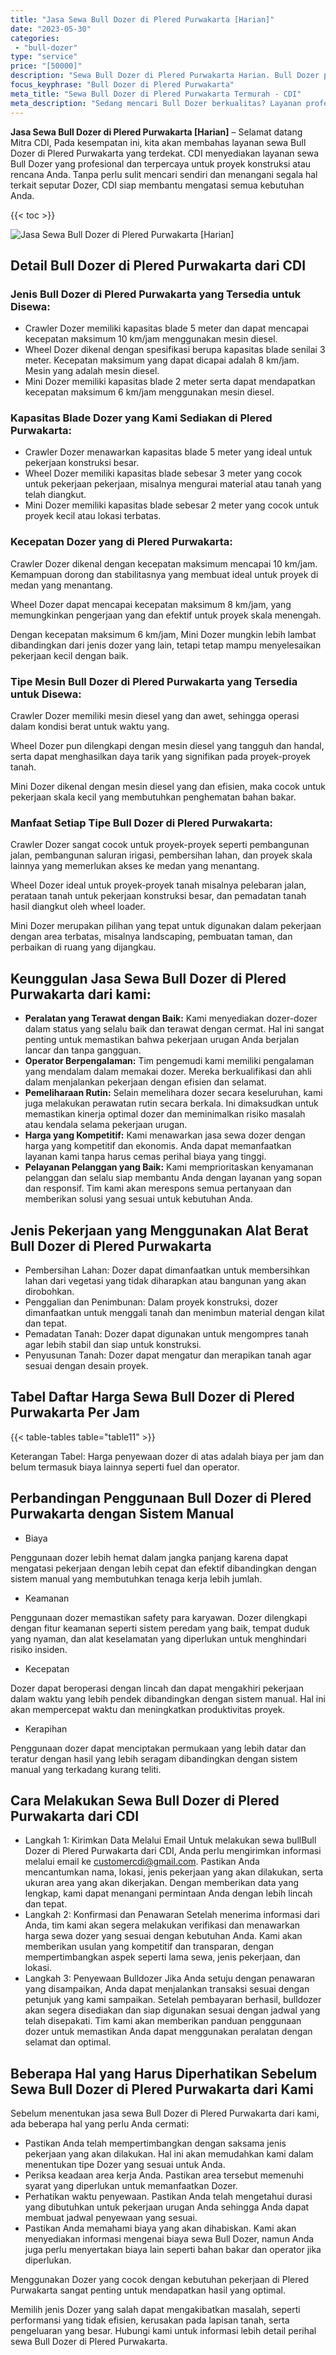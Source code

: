 ```yaml
---
title: "Jasa Sewa Bull Dozer di Plered Purwakarta [Harian]"
date: "2023-05-30"
categories:
 - "bull-dozer"
type: "service"
price: "[50000]"
description: "Sewa Bull Dozer di Plered Purwakarta Harian. Bull Dozer profesional untuk kebutuhan proyek konstruksi dengan performa maksimal. Segera konsultasikan kebutuhan Anda."
focus_keyphrase: "Bull Dozer di Plered Purwakarta"
meta_title: "Sewa Bull Dozer di Plered Purwakarta Termurah - CDI"
meta_description: "Sedang mencari Bull Dozer berkualitas? Layanan profesional kami siap melayani dengan harga kompetitif. Segera hubungi kami."
---
```


**Jasa Sewa Bull Dozer di Plered Purwakarta [Harian]** – Selamat datang Mitra CDI, Pada kesempatan ini, kita akan membahas layanan sewa Bull Dozer di Plered Purwakarta yang terdekat. CDI menyediakan layanan sewa Bull Dozer yang profesional dan terpercaya untuk proyek konstruksi atau rencana Anda. Tanpa perlu sulit mencari sendiri dan menangani segala hal terkait seputar Dozer, CDI siap membantu mengatasi semua kebutuhan Anda.

{{< toc >}}

![Jasa Sewa Bull Dozer di Plered Purwakarta [Harian]](/images/bull-dozer/bull-dozer-19.jpg)

## Detail Bull Dozer di Plered Purwakarta dari CDI

### Jenis Bull Dozer di Plered Purwakarta yang Tersedia untuk Disewa:

*   Crawler Dozer memiliki kapasitas blade 5 meter dan dapat mencapai kecepatan maksimum 10 km/jam menggunakan mesin diesel.
*   Wheel Dozer dikenal dengan spesifikasi berupa kapasitas blade senilai 3 meter. Kecepatan maksimum yang dapat dicapai adalah 8 km/jam. Mesin yang adalah mesin diesel.
*   Mini Dozer memiliki kapasitas blade 2 meter serta dapat mendapatkan kecepatan maksimum 6 km/jam menggunakan mesin diesel.

### Kapasitas Blade Dozer yang Kami Sediakan di Plered Purwakarta:

*   Crawler Dozer menawarkan kapasitas blade 5 meter yang ideal untuk pekerjaan konstruksi besar.
*   Wheel Dozer memiliki kapasitas blade sebesar 3 meter yang cocok untuk pekerjaan pekerjaan, misalnya mengurai material atau tanah yang telah diangkut.
*   Mini Dozer memiliki kapasitas blade sebesar 2 meter yang cocok untuk proyek kecil atau lokasi terbatas.

### Kecepatan Dozer yang di Plered Purwakarta:

Crawler Dozer dikenal dengan kecepatan maksimum mencapai 10 km/jam. Kemampuan dorong dan stabilitasnya yang membuat ideal untuk proyek di medan yang menantang.

Wheel Dozer dapat mencapai kecepatan maksimum 8 km/jam, yang memungkinkan pengerjaan yang dan efektif untuk proyek skala menengah.

Dengan kecepatan maksimum 6 km/jam, Mini Dozer mungkin lebih lambat dibandingkan dari jenis dozer yang lain, tetapi tetap mampu menyelesaikan pekerjaan kecil dengan baik.

### Tipe Mesin Bull Dozer di Plered Purwakarta yang Tersedia untuk Disewa:

Crawler Dozer memiliki mesin diesel yang dan awet, sehingga operasi dalam kondisi berat untuk waktu yang.

Wheel Dozer pun dilengkapi dengan mesin diesel yang tangguh dan handal, serta dapat menghasilkan daya tarik yang signifikan pada proyek-proyek tanah.

Mini Dozer dikenal dengan mesin diesel yang dan efisien, maka cocok untuk pekerjaan skala kecil yang membutuhkan penghematan bahan bakar.

### Manfaat Setiap Tipe Bull Dozer di Plered Purwakarta:

Crawler Dozer sangat cocok untuk proyek-proyek seperti pembangunan jalan, pembangunan saluran irigasi, pembersihan lahan, dan proyek skala lainnya yang memerlukan akses ke medan yang menantang.

Wheel Dozer ideal untuk proyek-proyek tanah misalnya pelebaran jalan, perataan tanah untuk pekerjaan konstruksi besar, dan pemadatan tanah hasil diangkut oleh wheel loader.

Mini Dozer merupakan pilihan yang tepat untuk digunakan dalam pekerjaan dengan area terbatas, misalnya landscaping, pembuatan taman, dan perbaikan di ruang yang dijangkau.

## Keunggulan Jasa Sewa Bull Dozer di Plered Purwakarta dari kami:

*   **Peralatan yang Terawat dengan Baik:** Kami menyediakan dozer-dozer dalam status yang selalu baik dan terawat dengan cermat. Hal ini sangat penting untuk memastikan bahwa pekerjaan urugan Anda berjalan lancar dan tanpa gangguan.
*   **Operator Berpengalaman:** Tim pengemudi kami memiliki pengalaman yang mendalam dalam memakai dozer. Mereka berkualifikasi dan ahli dalam menjalankan pekerjaan dengan efisien dan selamat.
*   **Pemeliharaan Rutin:** Selain memelihara dozer secara keseluruhan, kami juga melakukan perawatan rutin secara berkala. Ini dimaksudkan untuk memastikan kinerja optimal dozer dan meminimalkan risiko masalah atau kendala selama pekerjaan urugan.
*   **Harga yang Kompetitif:** Kami menawarkan jasa sewa dozer dengan harga yang kompetitif dan ekonomis. Anda dapat memanfaatkan layanan kami tanpa harus cemas perihal biaya yang tinggi.
*   **Pelayanan Pelanggan yang Baik:** Kami memprioritaskan kenyamanan pelanggan dan selalu siap membantu Anda dengan layanan yang sopan dan responsif. Tim kami akan merespons semua pertanyaan dan memberikan solusi yang sesuai untuk kebutuhan Anda.

## Jenis Pekerjaan yang Menggunakan Alat Berat Bull Dozer di Plered Purwakarta

*   Pembersihan Lahan: Dozer dapat dimanfaatkan untuk membersihkan lahan dari vegetasi yang tidak diharapkan atau bangunan yang akan dirobohkan.
*   Penggalian dan Penimbunan: Dalam proyek konstruksi, dozer dimanfaatkan untuk menggali tanah dan menimbun material dengan kilat dan tepat.
*   Pemadatan Tanah: Dozer dapat digunakan untuk mengompres tanah agar lebih stabil dan siap untuk konstruksi.
*   Penyusunan Tanah: Dozer dapat mengatur dan merapikan tanah agar sesuai dengan desain proyek.

## Tabel Daftar Harga Sewa Bull Dozer di Plered Purwakarta Per Jam

{{< table-tables table="table11" >}}

Keterangan Tabel: Harga penyewaan dozer di atas adalah biaya per jam dan belum termasuk biaya lainnya seperti fuel dan operator.

## Perbandingan Penggunaan Bull Dozer di Plered Purwakarta dengan Sistem Manual

*   Biaya

Penggunaan dozer lebih hemat dalam jangka panjang karena dapat mengatasi pekerjaan dengan lebih cepat dan efektif dibandingkan dengan sistem manual yang membutuhkan tenaga kerja lebih jumlah.
*   Keamanan

Penggunaan dozer memastikan safety para karyawan. Dozer dilengkapi dengan fitur keamanan seperti sistem peredam yang baik, tempat duduk yang nyaman, dan alat keselamatan yang diperlukan untuk menghindari risiko insiden.
*   Kecepatan

Dozer dapat beroperasi dengan lincah dan dapat mengakhiri pekerjaan dalam waktu yang lebih pendek dibandingkan dengan sistem manual. Hal ini akan mempercepat waktu dan meningkatkan produktivitas proyek.
*   Kerapihan

Penggunaan dozer dapat menciptakan permukaan yang lebih datar dan teratur dengan hasil yang lebih seragam dibandingkan dengan sistem manual yang terkadang kurang teliti.

## Cara Melakukan Sewa Bull Dozer di Plered Purwakarta dari CDI

*   Langkah 1: Kirimkan Data Melalui Email
Untuk melakukan sewa bullBull Dozer di Plered Purwakarta dari CDI, Anda perlu mengirimkan informasi melalui email ke customercdi@gmail.com. Pastikan Anda mencantumkan nama, lokasi, jenis pekerjaan yang akan dilakukan, serta ukuran area yang akan dikerjakan. Dengan memberikan data yang lengkap, kami dapat menangani permintaan Anda dengan lebih lincah dan tepat.
*   Langkah 2: Konfirmasi dan Penawaran
Setelah menerima informasi dari Anda, tim kami akan segera melakukan verifikasi dan menawarkan harga sewa dozer yang sesuai dengan kebutuhan Anda. Kami akan memberikan usulan yang kompetitif dan transparan, dengan mempertimbangkan aspek seperti lama sewa, jenis pekerjaan, dan lokasi.
*   Langkah 3: Penyewaan Bulldozer
Jika Anda setuju dengan penawaran yang disampaikan, Anda dapat menjalankan transaksi sesuai dengan petunjuk yang kami sampaikan. Setelah pembayaran berhasil, bulldozer akan segera disediakan dan siap digunakan sesuai dengan jadwal yang telah disepakati. Tim kami akan memberikan panduan penggunaan dozer untuk memastikan Anda dapat menggunakan peralatan dengan selamat dan optimal.

## Beberapa Hal yang Harus Diperhatikan Sebelum Sewa Bull Dozer di Plered Purwakarta dari Kami

Sebelum menentukan jasa sewa Bull Dozer di Plered Purwakarta dari kami, ada beberapa hal yang perlu Anda cermati:

*   Pastikan Anda telah mempertimbangkan dengan saksama jenis pekerjaan yang akan dilakukan. Hal ini akan memudahkan kami dalam menentukan tipe Dozer yang sesuai untuk Anda.
*   Periksa keadaan area kerja Anda. Pastikan area tersebut memenuhi syarat yang diperlukan untuk memanfaatkan Dozer.
*   Perhatikan waktu penyewaan. Pastikan Anda telah mengetahui durasi yang dibutuhkan untuk pekerjaan urugan Anda sehingga Anda dapat membuat jadwal penyewaan yang sesuai.
*   Pastikan Anda memahami biaya yang akan dihabiskan. Kami akan menyediakan informasi mengenai biaya sewa Bull Dozer, namun Anda juga perlu menyertakan biaya lain seperti bahan bakar dan operator jika diperlukan.

Menggunakan Dozer yang cocok dengan kebutuhan pekerjaan di Plered Purwakarta sangat penting untuk mendapatkan hasil yang optimal.

Memilih jenis Dozer yang salah dapat mengakibatkan masalah, seperti performansi yang tidak efisien, kerusakan pada lapisan tanah, serta pengeluaran yang besar. Hubungi kami untuk informasi lebih detail perihal sewa Bull Dozer di Plered Purwakarta.